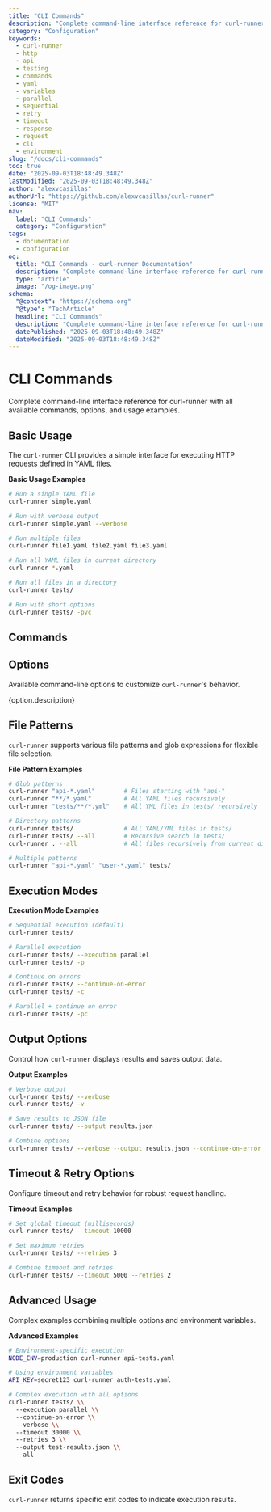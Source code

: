 ```yaml
---
title: "CLI Commands"
description: "Complete command-line interface reference for curl-runner with all available commands, options, and usage examples."
category: "Configuration"
keywords:
  - curl-runner
  - http
  - api
  - testing
  - commands
  - yaml
  - variables
  - parallel
  - sequential
  - retry
  - timeout
  - response
  - request
  - cli
  - environment
slug: "/docs/cli-commands"
toc: true
date: "2025-09-03T18:48:49.348Z"
lastModified: "2025-09-03T18:48:49.348Z"
author: "alexvcasillas"
authorUrl: "https://github.com/alexvcasillas/curl-runner"
license: "MIT"
nav:
  label: "CLI Commands"
  category: "Configuration"
tags:
  - documentation
  - configuration
og:
  title: "CLI Commands - curl-runner Documentation"
  description: "Complete command-line interface reference for curl-runner with all available commands, options, and usage examples."
  type: "article"
  image: "/og-image.png"
schema:
  "@context": "https://schema.org"
  "@type": "TechArticle"
  headline: "CLI Commands"
  description: "Complete command-line interface reference for curl-runner with all available commands, options, and usage examples."
  datePublished: "2025-09-03T18:48:49.348Z"
  dateModified: "2025-09-03T18:48:49.348Z"
---
```


# CLI Commands

Complete command-line interface reference for curl-runner with all available commands, options, and usage examples.

## Basic Usage

The `curl-runner` CLI provides a simple interface for executing HTTP requests defined in YAML files.

**Basic Usage Examples**

```bash
# Run a single YAML file
curl-runner simple.yaml

# Run with verbose output
curl-runner simple.yaml --verbose

# Run multiple files
curl-runner file1.yaml file2.yaml file3.yaml

# Run all YAML files in current directory
curl-runner *.yaml

# Run all files in a directory
curl-runner tests/

# Run with short options
curl-runner tests/ -pvc
```

## Commands

## Options

Available command-line options to customize `curl-runner`'s behavior.

{option.description}

## File Patterns

`curl-runner` supports various file patterns and glob expressions for flexible file selection.

**File Pattern Examples**

```bash
# Glob patterns
curl-runner "api-*.yaml"        # Files starting with "api-"
curl-runner "**/*.yaml"         # All YAML files recursively
curl-runner "tests/**/*.yml"    # All YML files in tests/ recursively

# Directory patterns
curl-runner tests/              # All YAML/YML files in tests/
curl-runner tests/ --all        # Recursive search in tests/
curl-runner . --all             # All files recursively from current dir

# Multiple patterns
curl-runner "api-*.yaml" "user-*.yaml" tests/
```

## Execution Modes

**Execution Mode Examples**

```bash
# Sequential execution (default)
curl-runner tests/

# Parallel execution
curl-runner tests/ --execution parallel
curl-runner tests/ -p

# Continue on errors
curl-runner tests/ --continue-on-error
curl-runner tests/ -c

# Parallel + continue on error
curl-runner tests/ -pc
```

## Output Options

Control how `curl-runner` displays results and saves output data.

**Output Examples**

```bash
# Verbose output
curl-runner tests/ --verbose
curl-runner tests/ -v

# Save results to JSON file
curl-runner tests/ --output results.json

# Combine options
curl-runner tests/ --verbose --output results.json --continue-on-error
```

## Timeout & Retry Options

Configure timeout and retry behavior for robust request handling.

**Timeout Examples**

```bash
# Set global timeout (milliseconds)
curl-runner tests/ --timeout 10000

# Set maximum retries
curl-runner tests/ --retries 3

# Combine timeout and retries
curl-runner tests/ --timeout 5000 --retries 2
```

## Advanced Usage

Complex examples combining multiple options and environment variables.

**Advanced Examples**

```bash
# Environment-specific execution
NODE_ENV=production curl-runner api-tests.yaml

# Using environment variables
API_KEY=secret123 curl-runner auth-tests.yaml

# Complex execution with all options
curl-runner tests/ \\
  --execution parallel \\
  --continue-on-error \\
  --verbose \\
  --timeout 30000 \\
  --retries 3 \\
  --output test-results.json \\
  --all
```

## Exit Codes

`curl-runner` returns specific exit codes to indicate execution results.
